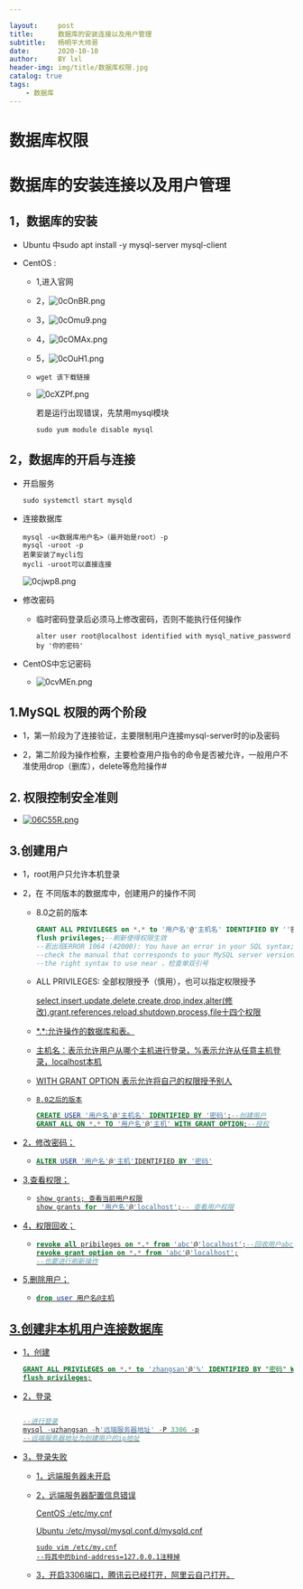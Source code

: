 ```yaml
---

layout:     post
title:      数据库的安装连接以及用户管理 
subtitle:   杨明平大帅哥
date:       2020-10-10
author:     BY lxl
header-img: img/title/数据库权限.jpg
catalog: true
tags:
    - 数据库
---
```


# 数据库权限 

# 数据库的安装连接以及用户管理

## 1，数据库的安装

- Ubuntu 中sudo apt install -y mysql-server mysql-client

- CentOS :

  - 1,进入官网

  - 2，![0cOnBR.png](https://s1.ax1x.com/2020/10/11/0cOnBR.png)

  - 3，![0cOmu9.png](https://s1.ax1x.com/2020/10/11/0cOmu9.png)

  - 4，![0cOMAx.png](https://s1.ax1x.com/2020/10/11/0cOMAx.png)

  - 5，![0cOuH1.png](https://s1.ax1x.com/2020/10/11/0cOuH1.png)

  - ```
    wget 该下载链接
    ```

  - ![0cXZPf.png](https://s1.ax1x.com/2020/10/11/0cXZPf.png)

    若是运行出现错误，先禁用mysql模块

    ```
    sudo yum module disable mysql
    ```
## 2，数据库的开启与连接	

- 开启服务

  ```
  sudo systemctl start mysqld
  ```

- 连接数据库

  ```
  mysql -u<数据库用户名>（最开始是root）-p
  mysql -uroot -p
  若果安装了mycli包
  mycli -uroot可以直接连接
  ```

  ![0cjwp8.png](https://s1.ax1x.com/2020/10/11/0cjwp8.png)

- 修改密码

  - 临时密码登录后必须马上修改密码，否则不能执行任何操作

    ```
    alter user root@localhost identified with mysql_native_password by '你的密码'
    ```

- CentOS中忘记密码
  
  - ![0cvMEn.png](https://s1.ax1x.com/2020/10/11/0cvMEn.png)
  
  

## 1.MySQL 权限的两个阶段

 - 1，第一阶段为了连接验证，主要限制用户连接mysql-server时的ip及密码

 - 2，第二阶段为操作检察，主要检查用户指令的命令是否被允许，一般用户不准使用drop（删库），delete等危险操作#

   

## 2. 权限控制安全准则

- [![06C55R.png](https://s1.ax1x.com/2020/10/10/06C55R.png)](https://imgchr.com/i/06C55R)

## 3.创建用户

- 1，root用户只允许本机登录

- 2，在 不同版本的数据库中，创建用户的操作不同

  - 8.0之前的版本

    ```sql
    GRANT ALL PRIVILEGES on *.* to '用户名'@'主机名' IDENTIFIED BY ''密码'' WITH GRANT OPTION;
    flush privileges;--刷新使得权限生效
    --若出现ERROR 1064 (42000): You have an error in your SQL syntax; 
    --check the manual that corresponds to your MySQL server version for 
    --the right syntax to use near ，检查单双引号
    ```

  - ALL PRIVILEGES: 全部权限授予（慎用），也可以指定权限授予

    ​	<u>select,insert,update,delete,create,drop,index,alter(修改),grant,references,reload,shutdown,process,file<u>十四个权限

  - \*.*:允许操作的数据库和表。

  - 主机名：表示允许用户从哪个主机进行登录，<u>%表示允许从任意主机登录<u>，localhost本机

  - WITH GRANT OPTION 表示允许将自己的权限授予别人

  - `8.0之后的版本`

    ```sql
    CREATE USER '用户名'@'主机名' IDENTIFIED BY '密码';--创建用户
    GRANT ALL ON *.* TO '用户名'@'主机' WITH GRANT OPTION;--授权
    ```

- 2，修改密码；

  - ```sql
    ALTER USER '用户名'@'主机'IDENTIFIED BY '密码'
    ```

- 3,查看权限；
	
	- ```sql
	  show grants; 查看当前用户权限
	  show grants for '用户名'@'localhost';-- 查看用户权限
	  ```
	
- 4，权限回收；

  - ```sql
    revoke all pribileges on *.* from 'abc'@'localhost';--回收用户abc的所有权限
    revoke grant option on *.* from 'abc'@'localhost';
    --也要进行刷新操作
    ```

- 5,删除用户；

  - ```sql
    drop user 用户名@主机
    ```

## 3.创建非本机用户连接数据库

- 1，创建

  ```sql
  GRANT ALL PRIVILEGES on *.* to 'zhangsan'@'%' IDENTIFIED BY "密码" WITH GRANT OPTION;--创建了一个zhangsan用户可以再在任何主机（%）进行登录
  flush privileges;
  ```

- 2，登录

  ```sql
  
  --进行登录
  mysql -uzhangsan -h'远端服务器地址' -P 3306 -p
  --远端服务器地址为创建用户的ip地址
  ```

- 3，登录失败

  - 1，远端服务器未开启

  - 2，远端服务器配置信息错误

    CentOS :/etc/my.cnf

    Ubuntu :/etc/mysql/mysql.conf.d/mysqld.cnf

    ```
    sudo vim /etc/my.cnf
    --将其中的bind-address=127.0.0.1注释掉
    ```

  - 3，开启3306端口，腾讯云已经打开，阿里云自己打开。

